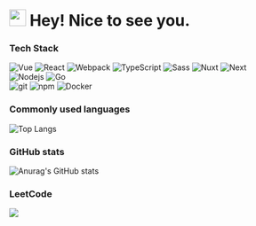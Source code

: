 # <img src="https://emojis.slackmojis.com/emojis/images/1531849430/4246/blob-sunglasses.gif?1531849430" width="30"/> Hey! Nice to see you.

### Tech Stack

<div>
    <img alt="Vue" src="https://img.shields.io/badge/-vue-45b8d8?style=flat-square&logo=vuedotjs&logoColor=green" />
    <img alt="React" src="https://img.shields.io/badge/-React-46a2f1?style=flat-square&logo=react&logoColor=white" />
    <img alt="Webpack" src="https://img.shields.io/badge/-Webpack-8DD6F9?style=flat-square&logo=webpack&logoColor=white" />
    <img alt="TypeScript" src="https://img.shields.io/badge/-TypeScript-007ACC?style=flat-square&logo=typescript&logoColor=yellow" />
    <img alt="Sass" src="https://img.shields.io/badge/-Sass-CC6699?style=flat-square&logo=sass&logoColor=white" />
    <img alt="Nuxt" src="https://img.shields.io/badge/-Nuxt-F05032?style=flat-square&logo=nuxtdotjs&logoColor=white" />
    <img alt="Next" src="https://img.shields.io/badge/-Next-764ABC?style=flat-square&logo=nextdotjs&logoColor=green" />
</div>

<div>
    <img alt="Nodejs" src="https://img.shields.io/badge/-Nodejs-43853d?style=flat-square&logo=Node.js&logoColor=white" />
    <img alt="Go" src="https://img.shields.io/badge/-Go-43853d?style=flat-square&logo=go&logoColor=lightBlue" />
</div>

<div>
    <img alt="git" src="https://img.shields.io/badge/-Git-F05032?style=flat-square&logo=git&logoColor=white" />
    <img alt="npm" src="https://img.shields.io/badge/-NPM-CB3837?style=flat-square&logo=npm&logoColor=white" />
    <img alt="Docker" src="https://img.shields.io/badge/-Docker-46a2f1?style=flat-square&logo=docker&logoColor=white" />
</div>

### Commonly used languages

![Top Langs](https://github-readme-stats.vercel.app/api/top-langs/?username=MinorN&layout=compact)

### GitHub stats

![Anurag's GitHub stats](https://github-readme-stats.vercel.app/api?username=MinorN&theme=radical)

### LeetCode

![](https://stats.justsong.cn/api/leetcode?username=ling-v4d&cn=true)
